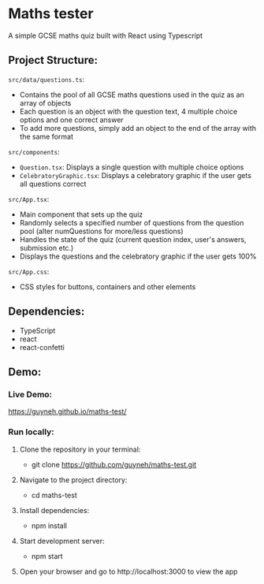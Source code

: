 # Maths tester
A simple GCSE maths quiz built with React using Typescript

## Project Structure:
`src/data/questions.ts`:
-   Contains the pool of all GCSE maths questions used in the quiz as an array of objects
-   Each question is an object with the question text, 4 multiple choice options and one correct answer
-   To add more questions, simply add an object to the end of the array with the same format

`src/components`:
-   `Question.tsx`: Displays a single question with multiple choice options
-   `CelebratoryGraphic.tsx`: Displays a celebratory graphic if the user gets all questions correct

`src/App.tsx`:
-   Main component that sets up the quiz
-   Randomly selects a specified number of questions from the question pool (alter numQuestions for more/less questions)
-   Handles the state of the quiz (current question index, user's answers, submission etc.)
-   Displays the questions and the celebratory graphic if the user gets 100%

`src/App.css`:
-   CSS styles for buttons, containers and other elements


## Dependencies:
- TypeScript
- react
- react-confetti


## Demo:
### Live Demo:
https://guyneh.github.io/maths-test/

### Run locally:
1.  Clone the repository in your terminal:
    -   git clone https://github.com/guyneh/maths-test.git

2. Navigate to the project directory:
    -   cd maths-test

3. Install dependencies:
    -   npm install

4. Start development server:
    -   npm start

5. Open your browser and go to http://localhost:3000 to view the app